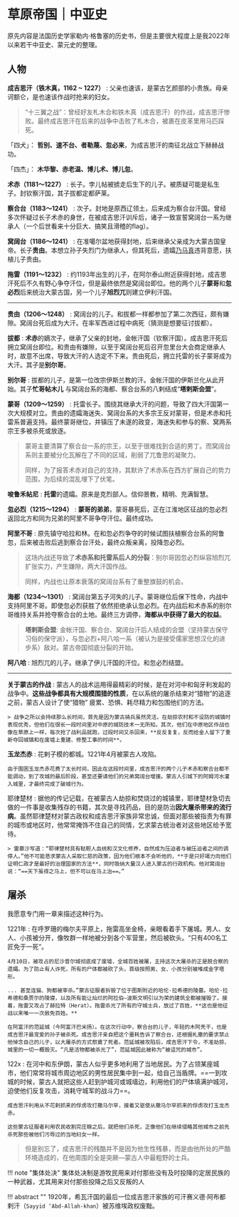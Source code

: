 # 草原帝国｜中亚史

原先内容是法国历史学家勒内·格鲁塞的历史书，但是主要很大程度上是我2022年以来若干中亚史、蒙元史的整理。

## 人物


**成吉思汗（铁木真，1162 ~ 1227）**
:   父亲也速该，是蒙古乞颜部的小贵族。母亲诃额仑，是也速该作战时抢来的妇女。

> “十三翼之战”：曾经好友札木合和铁木真（成吉思汗）的作战，成吉思汗惨败。最终成吉思汗在后来的战争中击败了札木合，被裹在皮革里用马匹踩死。

「四犬」： **哲别、速不台、者勒蔑、忽必来**，为成吉思汗的南征北战立下赫赫战功。

「四杰」： **木华黎、赤老温、博儿术、博儿忽**。



**术赤（1181～1227）**
:   长子。孛儿帖被掳走后生下的儿子。被质疑可能是私生子。封钦察汗国，其子拔都定都萨莱。

**察合台（1183～1241）**
:   次子。封地是原西辽领土，后来成为察合台汗国。曾经多次怀疑过长子术赤的身世，在被成吉思汗训斥后，诸子一致宣誓窝阔台一系为继承人（一个后世看来十分巨大、搞笑且滑稽的flag）。

**窝阔台（1186～1241）**
:   在准噶尔盆地获得封地，后来继承父亲成为大蒙古国皇帝。长子**贵由**。本想立孙子失烈门为继承人，但其死后，遗孀<u>乃马真</u>违背意愿，扶植儿子贵由。

**拖雷（1191～1232）**
:   约1193年出生的儿子，在阿尔泰山附近获得封地，成吉思汗死后不久有野心争夺汗位，但是最终依然是窝阔台即位。他的两个儿子**蒙哥**和**忽必烈**后来统治大蒙古国，另一个儿子**旭烈兀**则建立伊利汗国。


---

**贵由（1206～1248）**
:   窝阔台的儿子。和拔都一样都参加了第二次西征，颇有嫌隙。窝阔台死后成为大汗。在率军西进过程中病死（猜测是想要征讨拔都）。

**拔都**
:   **术赤**的嫡次子，继承了父亲的封地，金帐汗国（钦察汗国）。成吉思汗死后拥立窝阔台即位。和贵由有嫌隙，以至于窝阔台死后召开忽里台大会商定继承人时，故意不出席，导致大汗的人选定不下来。贵由死后，拥立托雷的长子蒙哥成为大汗。其子是**别尔哥**。

**别尔哥**
:   拔都的儿子，是第一位改宗伊斯兰教的汗。金帐汗国的伊斯兰化从此开始。其子**忙哥帖木儿** 与窝阔台系的海都、察合台系的八剌结成“**塔剌斯会盟**”。

**蒙哥（1209～1259）**
:   托雷长子。围绕其继承大汗的问题，导致了四大汗国第一次大规模对立。贵由的遗孀海迷失、窝阔台系的大多宗王反对蒙哥，但是术赤和托雷系普遍支持。最终蒙哥继位，并镇压了未遂的政变，海迷失和参与的察、窝两系宗王多被杀死或放逐。

> 蒙哥主要清算了察合台一系的宗王，以至于很难找到合适的男丁。而窝阔台系则主要被分化瓦解在了不同的区域，削弱了兀鲁思的凝聚力。
>
> 同样，为了报答术赤对自己的支持，其默许了术赤系在西方扩展自己的势力范围，为后续的混乱埋下了伏笔。



**唆鲁禾帖尼**
:   **托雷**的遗孀。原来是克烈部人。信仰景教，精明、充满智慧。

**忽必烈（1215～1294）**
:   **蒙哥的弟弟**，蒙哥暴死后，正在江淮地区征战的忽必烈返回北方和同为兄弟的阿里不哥争夺汗位。最终成功。

**阿里不哥**
:   原先镇守哈拉和林。在和忽必烈争夺的时候试图扶植察合台系的阿鲁忽，后来被击败后逃到察合台汗处，最终众叛亲离，投降忽必烈。

> 这场内战还导致了**术赤系和托雷系后人的分裂**：别尔哥因忽必烈纵容旭烈兀扩张实力，产生嫌隙，两大汗国作战。
>
> 同样，内战也让原本衰落的窝阔台系有了重整旗鼓的机会。

**海都（1234～1301）**
:   窝阔台第五子河失的儿子。蒙哥继位后保下性命，内战中支持阿里不哥。即使忽必烈获胜了依然拒绝承认忽必烈。在内战后和术赤系的别尔哥维持关系并抢夺察合台的土地。最终三方调停，**海都从中获得了最大的权益**。

> **塔剌斯会盟**: 金帐汗国、察合台、窝阔台汗后人结成的会盟（坚持蒙古保守习俗的保守派），与忽必烈+阿八哈一系（被认为是接受儒家思想汉化的进步系）敌对。蒙古帝国彻底分裂的开始。

**阿八哈**
:   旭烈兀的儿子。继承了伊儿汗国的汗位。和忽必烈结盟。



---


**关于蒙古的作战**
:   蒙古人的战术运用得最精彩的时候，是在对河中和匈牙利发起的战争中。**这些战争都具有大规模围猎的性质**，在以系统的屠杀结束对“猎物”的追逐之前，蒙古人设计了使“猎物” 疲累、恐惧、耗尽精力和包围他们的方法。

    > 战争之所以会持续那么长时间，首先是因为蒙古骑兵虽然灵活，在劫掠农村和不设防的城镇时表现优秀，但他们在很长一段时间里对中原的城防技术一无所知。其次，他们在中原地区作战也像在草原上一样，每次抢了战利品就跑，过段时间又杀回来，**反反复复，反而给金人留下了重新夺回城镇和在废墟上重建、修整工事的时间**。

**玉龙杰赤**
:   花剌子模的都城。1221年4月被蒙古人攻陷。
    
    由于围困玉龙杰赤花费了太长时间，因此在这段时间里，成吉思汗的两个儿子术赤和察合台都不能调动，到了攻城的最后阶段，甚至还要请他们的兄弟窝阔台增援。蒙古人引城下的阿姆河水灌入城里，才最终完成了破城行为。

耶律楚材
:   据他的传记记载，在被蒙古人劫掠和焚烧过的城镇里，耶律楚材急切去做的一件事是收集残存的书籍，其次是寻找药品，目的是防治**因大屠杀带来的流行病**。虽然耶律楚材对蒙古政权和成吉思汗家族非常忠诚，但面对那些被指责为有罪的城市或地区时，他常常掩饰不住自己的同情，乞求蒙古统治者对这些地区给予宽待。

    > 雷慕沙写道：“耶律楚材具有鞑靼人血统和汉文化修养，自然成为压迫者与被压迫者之间的调停人。”他不可能恳求蒙古人采取仁慈的政策，因为他们根本不会听他的，**于是只好竭力向他们证明仁政才是最好的治理国家的方法**，同时吸纳大量汉人进入蒙古的行政机构。他对窝阔台说：“==天下虽得之马上，但不可以在马上治==。”

## 屠杀

我愿意专门用一章来描述这种行为。


1221年
:   在呼罗珊的梅尔夫平原上，拖雷高坐金椅，亲眼看着手下屠城。男人、女人、小孩被分开，像牧群一样地被分到各个军营里，然后被砍头。“只有400名工匠免于一死”。

    4月10日，被攻占的尼沙普尔城彻底成了废墟，全城百姓被屠，主持这次大屠杀的正是脱合察的遗孀。为了防止有人诈死，所有的尸体都被砍了头，首级按照男、女、小孩分别被堆成金字塔形。
    
    ... 甚至连猫、狗都被宰杀。”蒙古征服者拆毁了位于图斯附近的哈伦·拉希德的陵墓。哈伦·拉希德和桑贾尔的陵寝，以及所有能让灿烂的阿拉伯—波斯文明引以为荣的建筑全都被摧毁了。接着，拖雷又攻占了赫拉特（Herat）。拖雷杀光了所有的守城士兵，放过了百姓，**这也是他征战以来唯一一次赦免百姓。**
    
    在阿富汗的范延城（今阿富汗巴米扬）。在这次行动中，察合台的儿子，年轻的木阿秃干，也是成吉思汗最宠爱的孙子被杀死。成吉思汗亲自把这个噩耗告诉了察合台，还根据札撒的要求禁止他悼念自己的儿子，以大屠杀的方式祭奠了死者。范延城被攻陷后，成吉思汗下令，不准劫掠，城里的一切一概毁灭。“凡是活物都被杀光了”，范延城因此被称为“被诅咒的城市”。

122x
:   在河中和东伊朗，蒙古人似乎更多地利用了当地居民。为了占领某座城市，他们常常将城市周边地区的男性居民集中到一起，给自己当盾牌。==一到攻城的时候，蒙古人就把这些人赶到护城河或城墙边，利用他们的尸体填满护城河，迫使他们反复攻击，消耗守城军的战斗力==。

    成吉思汗利用从不花剌抓来的俘虏攻打撒马尔罕，接着又驱使从撒马尔罕抓来的俘虏攻打玉龙杰赤。

    这些蒙古征服者利用农民收割完庄稼之后，就把他们杀死，正像他们在继续侵略其他城市之前先杀死那些被他们污辱过的当地妇女一样。

> 但是别忘了，成吉思汗的残酷并不是因为他生性残暴，而是由他所处的严酷环境造成的，在他周围的全是突厥—蒙古人中最粗野的士兵。

!!! note "集体处决"
    集体处决制是游牧民用来对付那些没有及时投降的定居民族的一种武器，尤其用来对付那些投降之后又反叛的人

!!! abstract ""
    1920年，希瓦汗国的最后一位成吉思汗家族的可汗赛义德·阿布都剌汗（`Sayyid ‘Abd-Allah-khan`）被苏维埃政权废黜。



